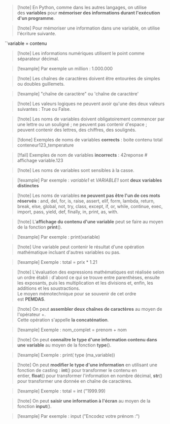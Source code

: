 
>[!note] En Python, comme dans les autres langages, on utilise des **variables** pour **mémoriser des informations durant l'exécution d'un programme**.

>[!note] Pour mémoriser une information dans une variable, on utilise l'écriture suivante.

``variable = contenu

>[!note] Les informations numériques utilisent le point comme séparateur décimal.

>[!example] Par exemple un million : 1.000.000

>[!note] Les chaînes de caractères doivent être entourées de simples ou doubles guillemets.

>[!example] "chaîne de caractère" ou 'chaîne de caractère'

>[!note] Les valeurs logiques ne peuvent avoir qu'une des deux valeurs suivantes : True ou False.

>[!note] Les noms de variables doivent obligatoirement commencer par une lettre ou un souligné ; ne peuvent pas contenir d'espace ; peuvent contenir des lettres, des chiffres, des soulignés.

>[!done] Exemples de noms de variables **corrects** :
boite contenu total conteneur123_temperature

>[!fail] Exemples de nom de variables **incorrects** :
42reponse # affichage variable.123

>[!note] Les noms de variables sont sensibles à la casse.

>[!example] Par exemple : *variable1* et *VARIABLE1* sont **deux variables distinctes**

>[!note] Les noms de variables **ne peuvent pas être l'un de ces mots réservés** : and, del, for, is, raise, assert, elif, form, lambda, return, break, else, global, not, try, class, except, if, or, while, continue, exec, import, pass, yield, def, finally, in, print, as, with.

>[!note] L'**affichage du contenu d'une variable** peut se faire au moyen de la fonction **print**().

>[!example] Par exemple : print(variable)

>[!note] Une variable peut contenir le résultat d'une opération mathématique incluant d'autres variables ou pas.

>[!example] Exemple : total = prix * 1.21

>[!note] L'évaluation des expressions mathématiques est réalisée selon un ordre établi : d'abord ce qui se trouve entre parenthèses, ensuite les exposants, puis les multiplication et les divisions et, enfin, les additions et les soustractions.  
Le moyen mémotechnique pour se souvenir de cet ordre est **PEMDAS**.

>[!note] On peut **assembler deux chaînes de caractères** au moyen de l'opérateur +.  
Cette opération s'appelle **la concaténation**.

>[!example] Exemple : nom_complet = prenom + nom

>[!note] On peut **connaître le type d'une information contenu dans une variable** au moyen de la fonction **type**().

>[!example] Exemple : print( type (ma_variable))

>[!note] On peut **modifier le type d'une information** en utilisant une fonction de casting : **int**() pour transformer le contenu en entier, **float**() pour transformer l'information en nombre décimal, **str**() pour transformer une donnée en chaîne de caractères.

>[!example] Exemple : total = int ("1999.99)

>[!note] On peut **saisir une information à l'écran** au moyen de la fonction **input**().

>[!example] Par exemple : input ("Encodez votre prénom :")

